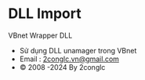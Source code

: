 # DLL Import
 VBnet Wrapper DLL
* Sử dụng DLL unamager trong VBnet
* Email : 2conglc.vn@gmail.com
* © 2008 -2024 By 2conglc
